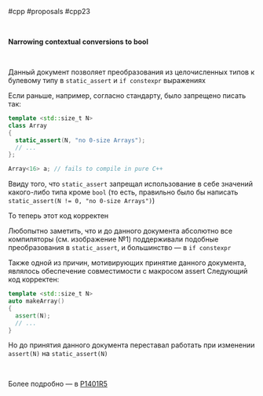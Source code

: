 #cpp #proposals #cpp23

<br/>

**Narrowing contextual conversions to bool**

<br/>

Данный документ позволяет преобразования из целочисленных типов к булевому типу в `static_assert` и `if constexpr` выражениях

Если раньше, например, согласно стандарту, было запрещено писать так:

```c++
template <std::size_t N>
class Array
{
  static_assert(N, "no 0-size Arrays");
  // ...
};

Array<16> a; // fails to compile in pure C++
```

Ввиду того, что `static_assert` запрещал использование в себе значений какого-либо типа кроме `bool` (то есть, правильно было бы написать `static_assert(N != 0, "no 0-size Arrays")`)

То теперь этот код корректен

Любопытно заметить, что и до данного документа абсолютно все компиляторы (см. изображение №1) поддерживали подобные преобразования в `static_assert`, и большинство — в `if constexpr`

Также одной из причин, мотивирующих принятие данного документа, являлось обеспечение совместимости с макросом assert
Следующий код корректен:

```c++
template <std::size_t N>
auto makeArray()
{
  assert(N);
  // ...
}
```

Но до принятия данного документа переставал работать при изменении `assert(N)` на `static_assert(N)`

<br/>

Более подробно — в [P1401R5](https://www.open-std.org/jtc1/sc22/wg21/docs/papers/2021/p1401r5.html)